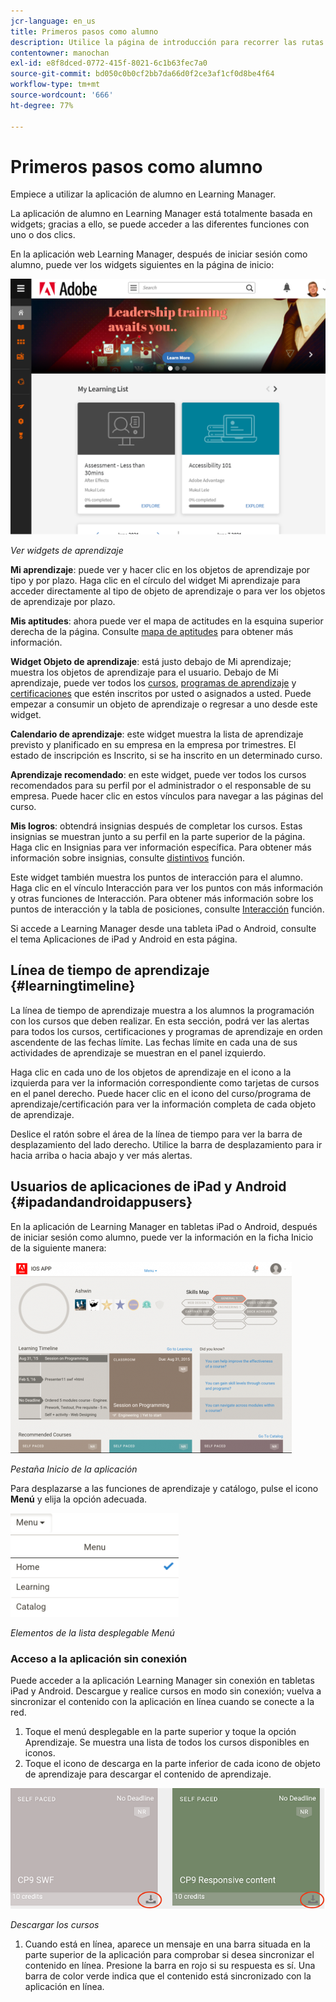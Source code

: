 ```yaml
---
jcr-language: en_us
title: Primeros pasos como alumno
description: Utilice la página de introducción para recorrer las rutas de aprendizaje clave de Adobe Learning Manager.
contentowner: manochan
exl-id: e8f8dced-0772-415f-8021-6c1b63fec7a0
source-git-commit: bd050c0b0cf2bb7da66d0f2ce3af1cf0d8be4f64
workflow-type: tm+mt
source-wordcount: '666'
ht-degree: 77%

---
```


# Primeros pasos como alumno

Empiece a utilizar la aplicación de alumno en Learning Manager.

La aplicación de alumno en Learning Manager está totalmente basada en widgets; gracias a ello, se puede acceder a las diferentes funciones con uno o dos clics.

En la aplicación web Learning Manager, después de iniciar sesión como alumno, puede ver los widgets siguientes en la página de inicio:

![](assets/l-1.png)

*Ver widgets de aprendizaje*

**Mi aprendizaje**: puede ver y hacer clic en los objetos de aprendizaje por tipo y por plazo. Haga clic en el círculo del widget Mi aprendizaje para acceder directamente al tipo de objeto de aprendizaje o para ver los objetos de aprendizaje por plazo.

**Mis aptitudes**: ahora puede ver el mapa de actitudes en la esquina superior derecha de la página. Consulte  [mapa de aptitudes](skills-levels.md) para obtener más información.

**Widget Objeto de aprendizaje**: está justo debajo de Mi aprendizaje; muestra los objetos de aprendizaje para el usuario. Debajo de Mi aprendizaje, puede ver todos los  [cursos](courses.md),  [programas de aprendizaje](learning-programs.md) y  [certificaciones](certifications.md) que estén inscritos por usted o asignados a usted. Puede empezar a consumir un objeto de aprendizaje o regresar a uno desde este widget.

**Calendario de aprendizaje**: este widget muestra la lista de aprendizaje previsto y planificado en su empresa en la empresa por trimestres. El estado de inscripción es Inscrito, si se ha inscrito en un determinado curso.

**Aprendizaje recomendado**: en este widget, puede ver todos los cursos recomendados para su perfil por el administrador o el responsable de su empresa. Puede hacer clic en estos vínculos para navegar a las páginas del curso.

**Mis logros**: obtendrá insignias después de completar los cursos. Estas insignias se muestran junto a su perfil en la parte superior de la página. Haga clic en Insignias para ver información específica. Para obtener más información sobre insignias, consulte  [distintivos](badges.md) función.

Este widget también muestra los puntos de interacción para el alumno. Haga clic en el vínculo Interacción para ver los puntos con más información y otras funciones de Interacción. Para obtener más información sobre los puntos de interacción y la tabla de posiciones, consulte  [Interacción](gamification.md) función.

Si accede a Learning Manager desde una tableta iPad o Android, consulte el tema Aplicaciones de iPad y Android en esta página.

## Línea de tiempo de aprendizaje {#learningtimeline}

La línea de tiempo de aprendizaje muestra a los alumnos la programación con los cursos que deben realizar. En esta sección, podrá ver las alertas para todos los cursos, certificaciones y programas de aprendizaje en orden ascendente de las fechas límite. Las fechas límite en cada una de sus actividades de aprendizaje se muestran en el panel izquierdo.

Haga clic en cada uno de los objetos de aprendizaje en el icono a la izquierda para ver la información correspondiente como tarjetas de cursos en el panel derecho. Puede hacer clic en el icono del curso/programa de aprendizaje/certificación para ver la información completa de cada objeto de aprendizaje.

Deslice el ratón sobre el área de la línea de tiempo para ver la barra de desplazamiento del lado derecho. Utilice la barra de desplazamiento para ir hacia arriba o hacia abajo y ver más alertas.

## Usuarios de aplicaciones de iPad y Android {#ipadandandroidappusers}

En la aplicación de Learning Manager en tabletas iPad o Android, después de iniciar sesión como alumno, puede ver la información en la ficha Inicio de la siguiente manera:

![](assets/screenshot-2015-08-07-12-24-40-e1439211134842.png)

*Pestaña Inicio de la aplicación*

Para desplazarse a las funciones de aprendizaje y catálogo, pulse el icono **Menú** y elija la opción adecuada.

![](assets/menu-ipad.png)

*Elementos de la lista desplegable Menú*

### Acceso a la aplicación sin conexión

Puede acceder a la aplicación Learning Manager sin conexión en tabletas iPad y Android. Descargue y realice cursos en modo sin conexión; vuelva a sincronizar el contenido con la aplicación en línea cuando se conecte a la red.

1. Toque el menú desplegable en la parte superior y toque la opción Aprendizaje. Se muestra una lista de todos los cursos disponibles en iconos.
1. Toque el icono de descarga en la parte inferior de cada icono de objeto de aprendizaje para descargar el contenido de aprendizaje.

![](assets/download-ipad.png)

*Descargar los cursos*

1. Cuando está en línea, aparece un mensaje en una barra situada en la parte superior de la aplicación para comprobar si desea sincronizar el contenido en línea. Presione la barra en rojo si su respuesta es sí. Una barra de color verde indica que el contenido está sincronizado con la aplicación en línea.

<!--### Track device storage

You can monitor your device storage periodically.

Tap the profile icon at the upper-right corner of the app and tap **Device Storage** menu option.

![](assets/device-storage-option-ipad.png)

An app storage information dialog appears as shown below.

![](assets/device-storage-detailed-e1439211162955.png)

Using the app storage information, you can check the total space of device, app and the downloaded courses. This information enables you to download courses accordingly. To delete the downloaded courses in the device, tap X icon adjacent to each course name.-->
